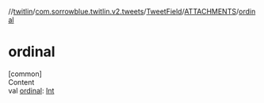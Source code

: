 //[twitlin](../../../index.md)/[com.sorrowblue.twitlin.v2.tweets](../../index.md)/[TweetField](../index.md)/[ATTACHMENTS](index.md)/[ordinal](ordinal.md)



# ordinal  
[common]  
Content  
val [ordinal](ordinal.md): [Int](https://kotlinlang.org/api/latest/jvm/stdlib/kotlin/-int/index.html)  



